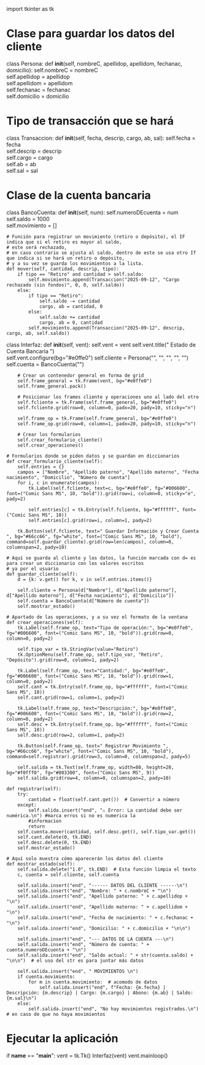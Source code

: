 
import tkinter as tk  

# Clase para guardar los datos del cliente
class Persona:
    def __init__(self, nombreC, apellidop, apellidom, fechanac, domicilio):
        self.nombreC = nombreC       
        self.apellidop = apellidop            
        self.apellidom = apellidom            
        self.fechanac = fechanac  
        self.domicilio = domicilio 

# Tipo de transacción que se hará
class Transaccion:
    def __init__(self, fecha, descrip, cargo, ab, sal):
        self.fecha = fecha    
        self.descrip = descrip      
        self.cargo = cargo    
        self.ab = ab    
        self.sal = sal    

# Clase de la cuenta bancaria
class BancoCuenta:
    def __init__(self, num):
        self.numeroDEcuenta = num  
        self.saldo = 1000        
        self.movimiento = []     

    # Función para registrar un movimiento (retiro o depósito), el IF indica que si el retiro es mayor al saldo, 
    # este será rechazado,
    # en caso contrario se ajusta al saldo, dentro de este se usa otro If que indica si se hará un retiro o depósito,
    # y a su vez se guarda los movimientos a la lista.
    def mover(self, cantidad, descrip, tipo):
        if tipo == "Retiro" and cantidad > self.saldo:
            self.movimiento.append(Transaccion("2025-09-12", "Cargo rechazado (sin fondos)", 0, 0, self.saldo))
        else:
            if tipo == "Retiro":
                self.saldo -= cantidad
                cargo, ab = cantidad, 0
            else: 
                self.saldo += cantidad
                cargo, ab = 0, cantidad
            self.movimiento.append(Transaccion("2025-09-12", descrip, cargo, ab, self.saldo))

class Interfaz:
    def __init__(self, vent):
        self.vent = vent
        self.vent.title(" Estado de Cuenta Bancaria ")  
        self.vent.configure(bg="#e0ffe0") 
        self.cliente = Persona("", "", "", "", "")  
        self.cuenta = BancoCuenta("")  

        # Crear un contenedor general en forma de grid
        self.frame_general = tk.Frame(vent, bg="#e0ffe0")
        self.frame_general.pack()

        # Posicionar los frames cliente y operaciones uno al lado del otro
        self.fcliente = tk.Frame(self.frame_general, bg="#e0ffe0")   
        self.fcliente.grid(row=0, column=0, padx=20, pady=10, sticky="n")

        self.frame_op = tk.Frame(self.frame_general, bg="#e0ffe0") 
        self.frame_op.grid(row=0, column=1, padx=20, pady=10, sticky="n")

        # Crear los formularios
        self.crear_formulario_cliente()
        self.crear_operaciones()

    # Formularios donde se piden datos y se guardan en diccionarios
    def crear_formulario_cliente(self):
        self.entries = {} 
        campos = ["Nombre", "Apellido paterno", "Apellido materno", "Fecha nacimiento", "Domicilio", "Número de cuenta"]
        for i, c in enumerate(campos):
            tk.Label(self.fcliente, text=c, bg="#e0ffe0", fg="#006600", font=("Comic Sans MS", 10, "bold")).grid(row=i, column=0, sticky="e", pady=2)

            self.entries[c] = tk.Entry(self.fcliente, bg="#ffffff", font=("Comic Sans MS", 10))
            self.entries[c].grid(row=i, column=1, pady=2)

        tk.Button(self.fcliente, text=" Guardar Información y Crear Cuenta ", bg="#66cc66", fg="white", font=("Comic Sans MS", 10, "bold"), command=self.guardar_cliente).grid(row=len(campos), column=0, columnspan=2, pady=10)

    # Aquí se guarda al cliente y los datos, la función marcada con d= es para crear un diccionario con los valores escritos
    # ya por el usuario 
    def guardar_cliente(self):
        d = {k: v.get() for k, v in self.entries.items()}  

        self.cliente = Persona(d["Nombre"], d["Apellido paterno"], d["Apellido materno"], d["Fecha nacimiento"], d["Domicilio"])
        self.cuenta = BancoCuenta(d["Número de cuenta"])
        self.mostrar_estado()

    # Apartado de las operaciones, y a su vez el formato de la ventana
    def crear_operaciones(self):
        tk.Label(self.frame_op, text="Tipo de operación:", bg="#e0ffe0", fg="#006600", font=("Comic Sans MS", 10, "bold")).grid(row=0, column=0, pady=2)

        self.tipo_var = tk.StringVar(value="Retiro")  
        tk.OptionMenu(self.frame_op, self.tipo_var, "Retiro", "Depósito").grid(row=0, column=1, pady=2)

        tk.Label(self.frame_op, text="Cantidad:", bg="#e0ffe0", fg="#006600", font=("Comic Sans MS", 10, "bold")).grid(row=1, column=0, pady=2)
        self.cant = tk.Entry(self.frame_op, bg="#ffffff", font=("Comic Sans MS", 10))
        self.cant.grid(row=1, column=1, pady=2)

        tk.Label(self.frame_op, text="Descripción:", bg="#e0ffe0", fg="#006600", font=("Comic Sans MS", 10, "bold")).grid(row=2, column=0, pady=2)
        self.desc = tk.Entry(self.frame_op, bg="#ffffff", font=("Comic Sans MS", 10))
        self.desc.grid(row=2, column=1, pady=2)

        tk.Button(self.frame_op, text=" Registrar Movimiento ", bg="#66cc66", fg="white", font=("Comic Sans MS", 10, "bold"), command=self.registrar).grid(row=3, column=0, columnspan=2, pady=5)

        self.salida = tk.Text(self.frame_op, width=80, height=20, bg="#f0fff0", fg="#003300", font=("Comic Sans MS", 9))
        self.salida.grid(row=4, column=0, columnspan=2, pady=10)

    def registrar(self):
        try:
            cantidad = float(self.cant.get())  # Convertir a número
        except:
            self.salida.insert("end", "⚠️ Error: La cantidad debe ser numérica.\n") #marca erros si no es numerica la 
            #informacion
            return
        self.cuenta.mover(cantidad, self.desc.get(), self.tipo_var.get())
        self.cant.delete(0, tk.END)
        self.desc.delete(0, tk.END)
        self.mostrar_estado()

    # Aquí solo muestra cómo aparecerán los datos del cliente 
    def mostrar_estado(self):
        self.salida.delete("1.0", tk.END)  # Esta función limpia el texto
        c, cuenta = self.cliente, self.cuenta

        self.salida.insert("end", "------ DATOS DEL CLIENTE ------\n")
        self.salida.insert("end", "Nombre: " + c.nombreC + "\n")
        self.salida.insert("end", "Apellido paterno: " + c.apellidop + "\n")
        self.salida.insert("end", "Apellido materno: " + c.apellidom + "\n")
        self.salida.insert("end", "Fecha de nacimiento: " + c.fechanac + "\n")
        self.salida.insert("end", "Domicilio: " + c.domicilio + "\n\n")

        self.salida.insert("end", "--- DATOS DE LA CUENTA ---\n")
        self.salida.insert("end", "Número de cuenta: " + cuenta.numeroDEcuenta + "\n")
        self.salida.insert("end", "Saldo actual: " + str(cuenta.saldo) + "\n\n")  # el uso del str es para juntar más datos

        self.salida.insert("end", " MOVIMIENTOS \n")
        if cuenta.movimiento:
            for m in cuenta.movimiento:  # acomodo de datos
                self.salida.insert("end", f"Fecha: {m.fecha} | Descripción: {m.descrip} | Cargo: {m.cargo} | Abono: {m.ab} | Saldo: {m.sal}\n")
        else:
            self.salida.insert("end", "No hay movimientos registrados.\n")  # en caso de que no haya movimientos 

# Ejecutar la aplicación
if __name__ == "__main__":
    vent = tk.Tk()
    Interfaz(vent)
    vent.mainloop()

